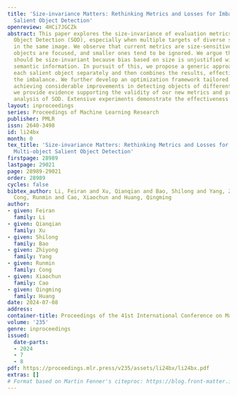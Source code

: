 ```yaml
---
title: 'Size-invariance Matters: Rethinking Metrics and Losses for Imbalanced Multi-object
  Salient Object Detection'
openreview: 4HCi7JGCZk
abstract: This paper explores the size-invariance of evaluation metrics in Salient
  Object Detection (SOD), especially when multiple targets of diverse sizes co-exist
  in the same image. We observe that current metrics are size-sensitive, where larger
  objects are focused, and smaller ones tend to be ignored. We argue that the evaluation
  should be size-invariant because bias based on size is unjustified without additional
  semantic information. In pursuit of this, we propose a generic approach that evaluates
  each salient object separately and then combines the results, effectively alleviating
  the imbalance. We further develop an optimization framework tailored to this goal,
  achieving considerable improvements in detecting objects of different sizes. Theoretically,
  we provide evidence supporting the validity of our new metrics and present the generalization
  analysis of SOD. Extensive experiments demonstrate the effectiveness of our method.
layout: inproceedings
series: Proceedings of Machine Learning Research
publisher: PMLR
issn: 2640-3498
id: li24bx
month: 0
tex_title: 'Size-invariance Matters: Rethinking Metrics and Losses for Imbalanced
  Multi-object Salient Object Detection'
firstpage: 28989
lastpage: 29021
page: 28989-29021
order: 28989
cycles: false
bibtex_author: Li, Feiran and Xu, Qianqian and Bao, Shilong and Yang, Zhiyong and
  Cong, Runmin and Cao, Xiaochun and Huang, Qingming
author:
- given: Feiran
  family: Li
- given: Qianqian
  family: Xu
- given: Shilong
  family: Bao
- given: Zhiyong
  family: Yang
- given: Runmin
  family: Cong
- given: Xiaochun
  family: Cao
- given: Qingming
  family: Huang
date: 2024-07-08
address:
container-title: Proceedings of the 41st International Conference on Machine Learning
volume: '235'
genre: inproceedings
issued:
  date-parts:
  - 2024
  - 7
  - 8
pdf: https://proceedings.mlr.press/v235/assets/li24bx/li24bx.pdf
extras: []
# Format based on Martin Fenner's citeproc: https://blog.front-matter.io/posts/citeproc-yaml-for-bibliographies/
---
```

